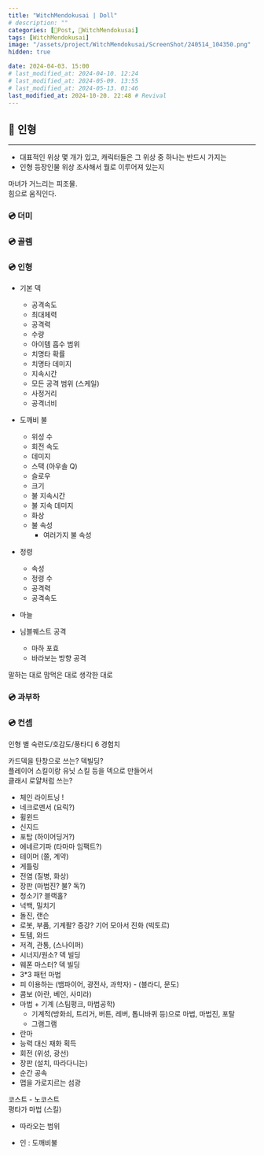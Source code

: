 ```yaml
---
title: "WitchMendokusai | Doll"
# description: ""
categories: [📀Post, 🥥WitchMendokusai]
tags: [WitchMendokusai]
image: "/assets/project/WitchMendokusai/ScreenShot/240514_104350.png"
hidden: true

date: 2024-04-03. 15:00
# last_modified_at: 2024-04-10. 12:24
# last_modified_at: 2024-05-09. 13:55
# last_modified_at: 2024-05-13. 01:46
last_modified_at: 2024-10-20. 22:48 # Revival
---
```


## 📀 인형

---

- 대표적인 위상 몇 개가 있고, 캐릭터들은 그 위상 중 하나는 반드시 가지는
- 인형 등장인물 위상 조사해서 뭘로 이루어져 있는지

마녀가 거느리는 피조물.  
힘으로 움직인다.  

### 💿 더미

### 💿 골렘

### 💿 인형

- 기본 덱
  - 공격속도
  - 최대체력
  - 공격력
  - 수량
  - 아이템 흡수 범위
  - 치명타 확률
  - 치명타 데미지
  - 지속시간
  - 모든 공격 범위 (스케일)
  - 사정거리
  - 공격너비

- 도깨비 불
  - 위성 수
  - 회전 속도
  - 데미지
  - 스택 (아우솔 Q)
  - 슬로우
  - 크기
  - 불 지속시간
  - 불 지속 데미지
  - 화상
  - 불 속성
    - 여러가지 불 속성

- 정령
  - 속성
  - 정령 수
  - 공격력
  - 공격속도

- 마늘
- 님블퀘스트 공격
  - 마하 포효
  - 바라보는 방향 공격

말하는 대로
맘먹은 대로
생각한 대로

### 💿 과부하

### 💿 컨셉

인형 별 숙련도/호감도/풍타디 6 경험치  

카드덱을 탄창으로 쓰는? 덱빌딩?  
플레이어 스킬이랑 유닛 스킬 등을 덱으로 만들어서  
클래시 로얄처럼 쓰는?  

- 체인 라이트닝 !
- 네크로멘서 (요릭?)
- 휠윈드
- 신지드
- 포탑 (하이어딩거?)
- 에네르기파 (타마마 임팩트?)
- 테이머 (쫄, 계약)
- 게틀링
- 전염 (질병, 화상)
- 장판 (마법진? 불? 독?)
- 청소기? 블랙홀?
- 넉백, 밀치기
- 돌진, 랜슨
- 로봇, 부품, 기계팔? 증강? 기어 모아서 진화 (빅토르)
- 토템, 와드
- 저격, 관통, (스나이퍼)
- 시너지/원소? 덱 빌딩
- 웨폰 마스터? 덱 빌딩
- 3*3 패턴 마법
- 피 이용하는 (뱀파이어, 광전사, 과학자) - (블라디, 문도)
- 콤보 (아란, 베인, 사미라)
- 마법 + 기계 (스팀펑크, 마법공학)
  - 기계적(방화쇠, 트리거, 버튼, 레버, 톱니바퀴 등)으로 마법, 마법진, 포탈
  - 그램그램
- 란마
- 능력 대신 재화 획득
- 회전 (위성, 광선)
- 장판 (설치, 따라다니는)
- 순간 공속
- 맵을 가로지르는 섬광

코스트 - 노코스트  
평타가 마법 (스킬)  

- 따라오는 범위

- 인 : 도깨비불
